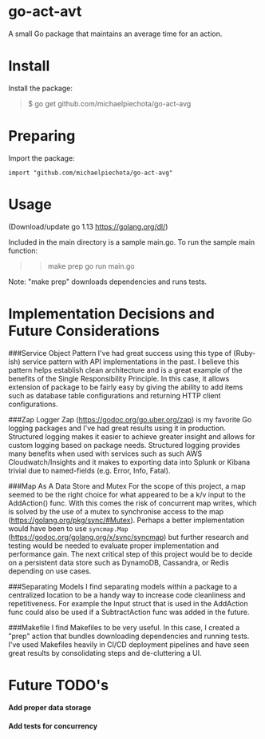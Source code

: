go-act-avt 
=======
A small Go package that maintains an average time for an action.

Install
=======
Install the package:

> $ go get github.com/michaelpiechota/go-act-avg
	
Preparing
=======
Import the package:

	import "github.com/michaelpiechota/go-act-avg"
	
Usage
=======
(Download/update go 1.13 https://golang.org/dl/)

Included in the main directory is a sample main.go.
To run the sample main function:

>> make prep
>> go run main.go

Note: "make prep" downloads dependencies and runs tests.

Implementation Decisions and Future Considerations
=======
###Service Object Pattern
I've had great success using this type of (Ruby-ish) service pattern with API implementations in the past. 
I believe this pattern helps establish clean architecture and is a great example of the benefits of the
Single Responsibility Principle. In this case, it allows extension of package to be fairly easy by giving 
the ability to add items such as database table configurations and returning HTTP client configurations.

###Zap Logger
Zap (https://godoc.org/go.uber.org/zap) is my favorite Go logging packages and I've had great results using it in production.
Structured logging makes it easier to achieve greater insight and allows for custom logging based on package needs.
Structured logging provides many benefits when used with services such as such AWS Cloudwatch/Insights
and it makes to exporting data into Splunk or Kibana trivial due to named-fields (e.g. Error, Info, Fatal).
 
###Map As A Data Store and Mutex 
For the scope of this project, a map seemed to be the right choice for what appeared to be a k/v input to the AddAction()
func. With this comes the risk of concurrent map writes, which is solved by the use of a mutex to synchronise access to the 
map (https://golang.org/pkg/sync/#Mutex). Perhaps a better implementation would have been to use `syncmap.Map` (https://godoc.org/golang.org/x/sync/syncmap)
but further research and testing would be needed to evaluate proper implementation and performance gain.
The next critical step of this project would be to decide on a persistent data store such as DynamoDB, 
Cassandra, or Redis depending on use cases. 

###Separating Models
I find separating models within a package to a centralized location to be a handy way to increase code cleanliness and repetitiveness.
For example the Input struct that is used in the AddAction func could also be used if a SubtractAction func was added in the future.

###Makefile
I find Makefiles to be very useful. In this case, I created a "prep" action that bundles downloading dependencies and running tests. 
I've used Makefiles heavily in CI/CD deployment pipelines and have seen great results by consolidating steps and de-cluttering a UI.

Future TODO's
=======
#### Add proper data storage
#### Add tests for concurrency

